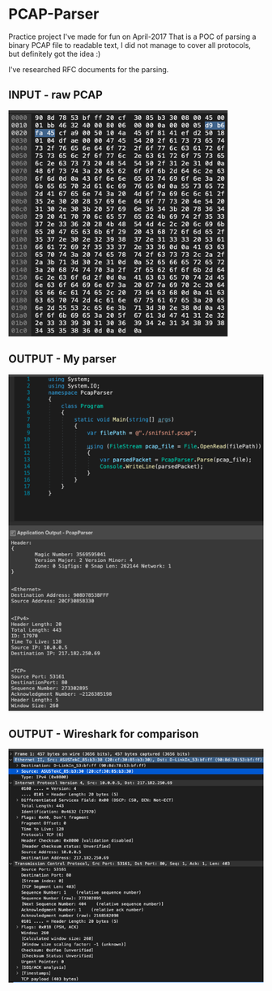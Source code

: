 # PCAP-Parser
Practice project I've made for fun on April-2017
That is a POC of parsing a binary PCAP file to readable text, 
I did not manage to cover all protocols, but definitely got the idea :)

I've researched RFC documents for the parsing.

<h2>INPUT - raw PCAP</h2>

![alt text](https://github.com/Orbitoly/PCAP-Parser/blob/main/INPUTRAW.png?raw=true?raw=true)


<h2>OUTPUT - My parser</h2>

![alt text](https://github.com/Orbitoly/PCAP-Parser/blob/main/OUTPUT.png?raw=true?raw=true)


<h2>OUTPUT - Wireshark for comparison</h2>

![alt text](https://github.com/Orbitoly/PCAP-Parser/blob/main/INPUT.png?raw=true?raw=true)
